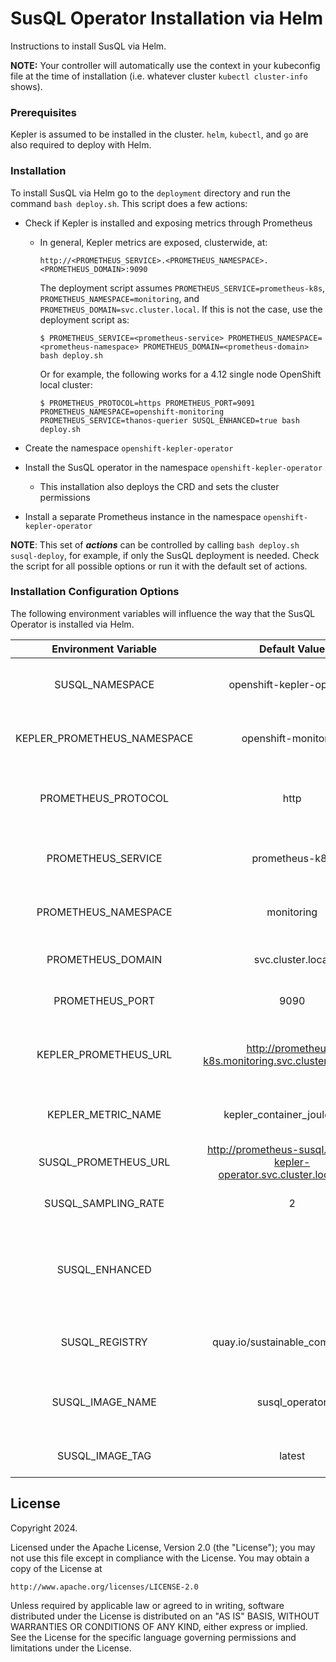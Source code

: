 # SusQL Operator Installation via Helm

Instructions to install SusQL via Helm.

**NOTE:** Your controller will automatically use the context in your kubeconfig file at the time of installation (i.e. whatever cluster `kubectl cluster-info` shows).

### Prerequisites

Kepler is assumed to be installed in the cluster. `helm`, `kubectl`, and `go` are also required to deploy with Helm.

### Installation

To install SusQL via Helm go to the `deployment` directory and run the command `bash deploy.sh`. This script does a few actions:

* Check if Kepler is installed and exposing metrics through Prometheus
    * In general, Kepler metrics are exposed, clusterwide, at:

      ```
      http://<PROMETHEUS_SERVICE>.<PROMETHEUS_NAMESPACE>.<PROMETHEUS_DOMAIN>:9090
      ```

      The deployment script assumes `PROMETHEUS_SERVICE=prometheus-k8s`, `PROMETHEUS_NAMESPACE=monitoring`, and `PROMETHEUS_DOMAIN=svc.cluster.local`. If this is not the case, use the deployment script as:

      ```
      $ PROMETHEUS_SERVICE=<prometheus-service> PROMETHEUS_NAMESPACE=<prometheus-namespace> PROMETHEUS_DOMAIN=<prometheus-domain> bash deploy.sh
      ```

      Or for example, the following works for a 4.12 single node OpenShift local cluster:

      ```
      $ PROMETHEUS_PROTOCOL=https PROMETHEUS_PORT=9091 PROMETHEUS_NAMESPACE=openshift-monitoring PROMETHEUS_SERVICE=thanos-querier SUSQL_ENHANCED=true bash deploy.sh
      ```

* Create the namespace `openshift-kepler-operator`

* Install the SusQL operator in the namespace `openshift-kepler-operator`
    * This installation also deploys the CRD and sets the cluster permissions

* Install a separate Prometheus instance in the namespace `openshift-kepler-operator`

**NOTE**: This set of ***actions*** can be controlled by calling `bash deploy.sh susql-deploy`, for example, if only the SusQL deployment is needed. Check the script for all possible options or run it with the default set of actions.

### Installation Configuration Options

The following environment variables will influence the way that the SusQL Operator is installed via Helm.

| Environment Variable        | Default Value                 | Description                                      |
|:---------------------------:|:-----------------------------:|:------------------------------------------------:|
| SUSQL_NAMESPACE             | openshift-kepler-operator     | namespace that SusQL resources run in            |
| KEPLER_PROMETHEUS_NAMESPACE | openshift-monitoring          | namespace that Kepler Prometheus runs in         |
| PROMETHEUS_PROTOCOL         | http                          | Either http or https for Kepler Prometheus access|
| PROMETHEUS_SERVICE          | prometheus-k8s                | service name for the Kepler Prometheus           |
| PROMETHEUS_NAMESPACE        | monitoring                    | namespace used by the Kepler Prometheus          |
| PROMETHEUS_DOMAIN           | svc.cluster.local             | Domain used by the Kepler Prometheus             |
| PROMETHEUS_PORT             | 9090                          | Port used by the Kepler Prometheus               |
| KEPLER_PROMETHEUS_URL       | http://prometheus-k8s.monitoring.svc.cluster.local:9090 | A shortcut to specify final Kepler Prometheus URL |
| KEPLER_METRIC_NAME          | kepler_container_joules_total | Metric queried in the Kepler Prometheus          |
| SUSQL_PROMETHEUS_URL        | http://prometheus-susql.openshift-kepler-operator.svc.cluster.local:9090 | SusQL Prometheus URL |
| SUSQL_SAMPLING_RATE         | 2                             | Sampling rate in seconds                         |
| SUSQL_ENHANCED              |                               | If set to any string, then use enhanced RBAC and SMON configuration |
| SUSQL_REGISTRY              | quay.io/sustainable_computing_io | Container registry that SusQL is stored in    |
| SUSQL_IMAGE_NAME            | susql_operator                | Image name used on SusQL container registry      |
| SUSQL_IMAGE_TAG             | latest                        | Tag for SusQL container                          |


## License

Copyright 2024.

Licensed under the Apache License, Version 2.0 (the "License");
you may not use this file except in compliance with the License.
You may obtain a copy of the License at

    http://www.apache.org/licenses/LICENSE-2.0

Unless required by applicable law or agreed to in writing, software
distributed under the License is distributed on an "AS IS" BASIS,
WITHOUT WARRANTIES OR CONDITIONS OF ANY KIND, either express or implied.
See the License for the specific language governing permissions and
limitations under the License.

